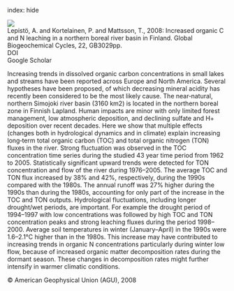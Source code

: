 index: hide

<div class="Citation">
    <div class="Citation-thumb CitationThumb-linked"  data-href="https://doi.org/10.1029/2007gb003175">
      <img src="https://static.claimspace.cloud/climate-study-static/refs/thumbs/6/Lepist_et_al_2008-thumb.png" />
    </div>

  <div class="Citation-body">
    <div class="Citation-text">Lepistö, A. and Kortelainen, P. and Mattsson, T., 2008: Increased organic C and N leaching in a northern boreal river basin in Finland. <span class="Article-journal">Global Biogeochemical Cycles, </span><span class="Article-volume">22, </span>GB3029pp.</div>
    <div class="Citation-links">
      <div class="CitationLink" data-href="https://doi.org/10.1029/2007gb003175">
        <div class="CitationLink-icon CitationLink-Doi"></div>
        <div class="CitationLink-text">DOI</div>
      </div>
      <div class="CitationLink" data-href="https://scholar.google.com/scholar?q=10.1029/2007gb003175">
        <div class="CitationLink-icon CitationLink-Scholar"></div>
        <div class="CitationLink-text">Google Scholar</div>
      </div>
    </div>
  </div>
</div>

Increasing trends in dissolved organic carbon concentrations in small lakes and streams have been reported across Europe and North America. Several hypotheses have been proposed, of which decreasing mineral acidity has recently been considered to be the most likely cause. The near‐natural, northern Simojoki river basin (3160 km2) is located in the northern boreal zone in Finnish Lapland. Human impacts are minor with only limited forest management, low atmospheric deposition, and declining sulfate and H+ deposition over recent decades. Here we show that multiple effects (changes both in hydrological dynamics and in climate) explain increasing long‐term total organic carbon (TOC) and total organic nitrogen (TON) fluxes in the river. Strong fluctuation was observed in the TOC concentration time series during the studied 43 year time period from 1962 to 2005. Statistically significant upward trends were detected for TON concentration and flow of the river during 1976–2005. The average TOC and TON flux increased by 38% and 42%, respectively, during the 1990s compared with the 1980s. The annual runoff was 27% higher during the 1990s than during the 1980s, accounting for only part of the increase in the TOC and TON outputs. Hydrological fluctuations, including longer drought/wet periods, are important. For example the drought period of 1994–1997 with low concentrations was followed by high TOC and TON concentration peaks and strong leaching fluxes during the period 1998–2000. Average soil temperatures in winter (January–April) in the 1990s were 1.6–2.1°C higher than in the 1980s. This increase may have contributed to increasing trends in organic N concentrations particularly during winter low flow, because of increased organic matter decomposition rates during the dormant season. These changes in decomposition rates might further intensify in warmer climatic conditions.

<div class="Citation-copy">
&copy; American Geophysical Union (AGU), 2008
</div>